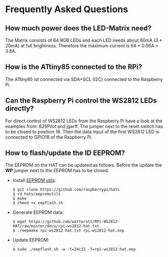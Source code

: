 # Frequently Asked Questions

## How much power does the LED-Matrix need?
The Matrix consists of 64 RGB LEDs and each LED needs about 60mA (3 * 20mA) at full brightness.
Therefore the maximum current is 64 * 0.06A = 3.8A.


## How is the ATtiny85 connected to the RPi?
The ATtiny85 ist connected via SDA+SCL (I2C) connected to the Raspberry Pi.


## Can the Raspberry Pi control the WS2812 LEDs directly?
For direct control of WS2812 LEDs from the Raspberry Pi have a look at the examples from: 626Pilot and jgarff.
The jumper next to the reset switch has to be closed to position 18.
Then the data input of the first WS2812 LED is connected to GPIO18 of the Raspberry Pi.


## How to flash/update the ID EEPROM?
The EEPROM on the HAT can be updated as follows.
Before the update the **WP** jumper next to the EEPROM has to be closed.

* Install [EEPROM utils](https://github.com/raspberrypi/hats/tree/master/eepromutils):
    ```
    $ git clone https://github.com/raspberrypi/hats
    $ cd hats/eepromutils
    $ make
    $ chmod +x eepflash.sh
    ```

* Generate EEPROM data:
    ```
    $ wget https://github.com/watterott/RPi-WS2812-HAT/raw/master/docu/rpi-ws2812-hat.txt
    $ ./eepmake rpi-ws2812-hat.txt rpi-ws2812-hat.eep
    ```

* Update EEPROM:
    ```
    $ sudo ./eepflash.sh -w -t=24c32 -f=rpi-ws2812-hat.eep
    ```
